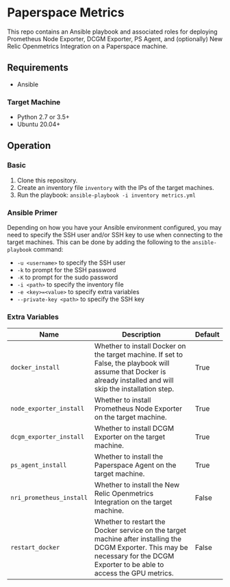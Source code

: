 # Paperspace Metrics
This repo contains an Ansible playbook and associated roles for deploying Prometheus Node Exporter, DCGM Exporter, PS Agent, and (optionally) New Relic Openmetrics Integration on a Paperspace machine.

## Requirements
* Ansible
### Target Machine
* Python 2.7 or 3.5+
* Ubuntu 20.04+

## Operation

### Basic
1. Clone this repository.
2. Create an inventory file `inventory` with the IPs of the target machines.
3. Run the playbook: `ansible-playbook -i inventory metrics.yml`

### Ansible Primer
Depending on how you have your Ansible environment configured, you may need to specify the SSH user and/or SSH key to use when connecting to the target machines. This can be done by adding the following to the `ansible-playbook` command:
* `-u <username>` to specify the SSH user
* `-k` to prompt for the SSH password
* `-K` to prompt for the sudo password
* `-i <path>` to specify the inventory file
* `-e <key>=<value>` to specify extra variables
*  `--private-key <path>` to specify the SSH key

### Extra Variables
| Name                     | Description                                                                                                                                                                       | Default |
|--------------------------|-----------------------------------------------------------------------------------------------------------------------------------------------------------------------------------|---------|
| `docker_install`         | Whether to install Docker on the target machine. If set to False, the playbook will assume that Docker is already installed and will skip the installation step.                  | True    |
| `node_exporter_install`  | Whether to install Prometheus Node Exporter on the target machine.                                                                                                                | True    |
| `dcgm_exporter_install`  | Whether to install DCGM Exporter on the target machine.                                                                                                                           | True    |
| `ps_agent_install`       | Whether to install the Paperspace Agent on the target machine.                                                                                                                    | True    |
| `nri_prometheus_install` | Whether to install the New Relic Openmetrics Integration on the target machine.                                                                                                   | False   |
| `restart_docker`         | Whether to restart the Docker service on the target machine after installing the DCGM Exporter. This may be necessary for the DCGM Exporter to be able to access the GPU metrics. | False   |
